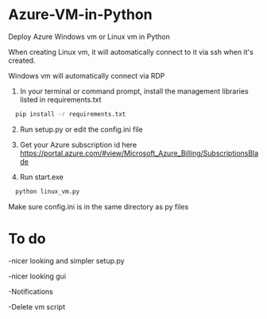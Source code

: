 
# Azure-VM-in-Python
Deploy Azure Windows vm or Linux vm in Python

When creating Linux vm, it will automatically connect to it via ssh when it's created.

Windows vm will automatically connect via RDP

1. In your terminal or command prompt, install the management libraries listed in requirements.txt


```bash
  pip install -r requirements.txt
```



2. Run setup.py or edit the config.ini file

3. Get your Azure subscription id here https://portal.azure.com/#view/Microsoft_Azure_Billing/SubscriptionsBlade

4. Run start.exe

```bash
  python linux_vm.py
```


Make sure config.ini is in the same directory as py files



# To do

-nicer looking and simpler setup.py

-nicer looking gui

-Notifications

-Delete vm script
